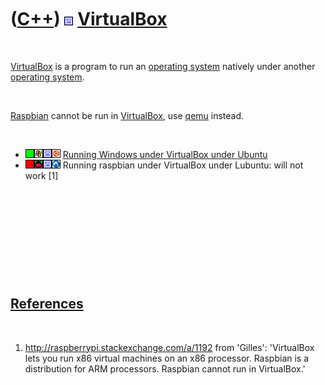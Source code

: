 
 

 

 

 

 

([C++](Cpp.md)) ![VirtualBox](PicVirtualBox.png) [VirtualBox](CppVirtualBox.md)
=================================================================================

 

[VirtualBox](CppVirtualBox.md) is a program to run an [operating
system](CppOs.md) natively under another [operating system](CppOs.md).

 

[Raspbian](CppRaspbian.md) cannot be run in
[VirtualBox](CppVirtualBox.md), use [qemu](CppQemu.md) instead.

 

-   ![OKAY](PicGreen.png)![Windows](PicWindows.png)![VirtualBox](PicVirtualBox.png)![Ubuntu](PicUbuntu.png)
    [Running Windows under VirtualBox under
    Ubuntu](CppWindowsVirtualBoxUbuntu.md)
-   ![FAIL](PicRed.png)![Raspbian](PicRaspbian.png)![VirtualBox](PicVirtualBox.png)![Lubuntu](PicLubuntu.png)
    Running raspbian under VirtualBox under Lubuntu: will not work \[1\]

 

 

 

 

 

[References](CppReferences.md)
-------------------------------

 

1.  <http://raspberrypi.stackexchange.com/a/1192> from 'Gilles':
    'VirtualBox lets you run x86 virtual machines on an x86 processor.
    Raspbian is a distribution for ARM processors. Raspbian cannot run
    in VirtualBox.'

 

 

 

 

 

 


